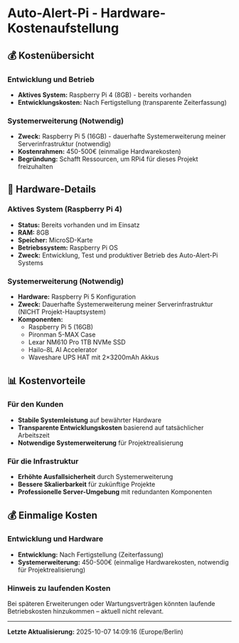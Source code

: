 # Auto-Alert-Pi - Hardware-Kostenaufstellung

## 💰 Kostenübersicht

### Entwicklung und Betrieb
- **Aktives System:** Raspberry Pi 4 (8GB) - bereits vorhanden
- **Entwicklungskosten:** Nach Fertigstellung (transparente Zeiterfassung)

### Systemerweiterung (Notwendig)
- **Zweck:** Raspberry Pi 5 (16GB) - dauerhafte Systemerweiterung meiner Serverinfrastruktur (notwendig)
- **Kostenrahmen:** 450-500€ (einmalige Hardwarekosten)
- **Begründung:** Schafft Ressourcen, um RPi4 für dieses Projekt freizuhalten

## 🔧 Hardware-Details

### Aktives System (Raspberry Pi 4)
- **Status:** Bereits vorhanden und im Einsatz
- **RAM:** 8GB
- **Speicher:** MicroSD-Karte
- **Betriebssystem:** Raspberry Pi OS
- **Zweck:** Entwicklung, Test und produktiver Betrieb des Auto-Alert-Pi Systems

### Systemerweiterung (Notwendig)
- **Hardware:** Raspberry Pi 5 Konfiguration
- **Zweck:** Dauerhafte Systemerweiterung meiner Serverinfrastruktur (NICHT Projekt-Hauptsystem)
- **Komponenten:**
  - Raspberry Pi 5 (16GB)
  - Pironman 5-MAX Case
  - Lexar NM610 Pro 1TB NVMe SSD
  - Hailo-8L AI Accelerator
  - Waveshare UPS HAT mit 2×3200mAh Akkus

## 📊 Kostenvorteile

### Für den Kunden
- **Stabile Systemleistung** auf bewährter Hardware
- **Transparente Entwicklungskosten** basierend auf tatsächlicher Arbeitszeit
- **Notwendige Systemerweiterung** für Projektrealisierung

### Für die Infrastruktur
- **Erhöhte Ausfallsicherheit** durch Systemerweiterung
- **Bessere Skalierbarkeit** für zukünftige Projekte
- **Professionelle Server-Umgebung** mit redundanten Komponenten

## 💰 Einmalige Kosten

### Entwicklung und Hardware
- **Entwicklung:** Nach Fertigstellung (Zeiterfassung)
- **Systemerweiterung:** 450-500€ (einmalige Hardwarekosten, notwendig für Projektrealisierung)

### Hinweis zu laufenden Kosten
Bei späteren Erweiterungen oder Wartungsverträgen könnten laufende Betriebskosten hinzukommen – aktuell nicht relevant.

---
**Letzte Aktualisierung:** 2025-10-07 14:09:16 (Europe/Berlin)
